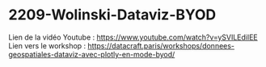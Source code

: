 # 2209-Wolinski-Dataviz-BYOD

Lien de la vidéo Youtube : https://www.youtube.com/watch?v=ySVILEdilEE
Lien vers le workshop : https://datacraft.paris/workshops/donnees-geospatiales-dataviz-avec-plotly-en-mode-byod/
